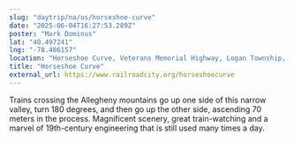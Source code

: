 ```yaml
---
slug: "daytrip/na/us/horseshoe-curve"
date: "2025-06-04T16:27:53.289Z"
poster: "Mark Dominus"
lat: "40.497241"
lng: "-78.486157"
location: "Horseshoe Curve, Veterans Memorial Highway, Logan Township, Blair County, Pennsylvania, 16629, United States"
title: "Horseshoe Curve"
external_url: https://www.railroadcity.org/horseshoecurve
---
```

Trains crossing the Allegheny mountains go up one side of this narrow valley, turn 180 degrees, and then go up the other side, ascending 70 meters in the process.  Magnificent scenery, great train-watching and a marvel of 19th-century engineering that is still used many times a day.